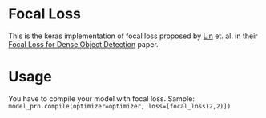 # Focal Loss
This is the keras implementation of focal loss proposed by [Lin](https://vision.cornell.edu/se3/people/tsung-yi-lin/) et. al. in their [Focal Loss for Dense Object Detection](https://arxiv.org/abs/1708.02002) paper.
# Usage
You have to compile your model with focal loss.
Sample:
`model_prn.compile(optimizer=optimizer, loss=[focal_loss(2,2)])`

